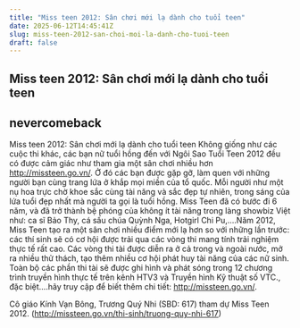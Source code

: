 ```yaml
---
title: "Miss teen 2012: Sân chơi mới lạ dành cho tuổi teen"
date: 2025-06-12T14:45:41Z
slug: miss-teen-2012-san-choi-moi-la-danh-cho-tuoi-teen
draft: false
---
```


## Miss teen 2012: Sân chơi mới lạ dành cho tuổi teen

## nevercomeback

Miss teen 2012: Sân chơi mới lạ dành cho tuổi teen
Không giống như các cuộc thi khác, các bạn nữ tuổi hồng đến với Ngôi Sao Tuổi Teen 2012 đều có được cảm giác như tham gia một sân chơi nhiều hơn http://missteen.go.vn/. Ở đó các bạn được gặp gỡ, làm quen với những người bạn cùng trang lứa ở khắp mọi miền của tổ quốc. Mỗi người như một nụ hoa trực chờ khoe sắc cùng tài năng và sắc đẹp tự nhiên, trong sáng của lứa tuổi đẹp nhất mà người ta gọi là tuổi hồng. Miss Teen đã có bước đi 6 năm, và đã trở thành bệ phóng của không ít tài năng trong làng showbiz Việt như: ca sĩ Bảo Thy, cá sấu chúa Quỳnh Nga, Hotgirl Chi Pu,….Năm 2012, Miss Teen tạo ra một sân chơi nhiều điểm mới lạ hơn so với những lần trước: các thí sinh sẽ có cơ hội được trải qua các vòng thi mang tính trải nghiệm thực tế rất cao. Các vòng thi tài được diễn ra ở cả trong và ngoài nước, mở ra nhiều thử thách, tạo thêm nhiều cơ hội phát huy tài năng của các nữ sinh. Toàn bộ các phần thi tài sẽ được ghi hình và phát sóng trong 12 chương trình truyền hình thực tế trên kênh HTV3 và Truyền hình Kỹ thuật số VTC., đặc biệt….hãy truy cập để biết thêm chi tiết: http://missteen.go.vn/.

Cô giáo Kính Vạn Bông, Trương Quý Nhi (SBD: 617) tham dự Miss Teen 2012. (http://missteen.go.vn/thi-sinh/truong-quy-nhi-617)